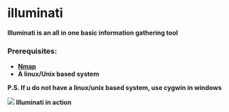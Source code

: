 # illuminati
<b>Illuminati is an all in one basic information gathering tool
<br>
  <h3>Prerequisites:<br></h3>
  <ul type='1'>
    <li><a href="https://nmap.org/download.html">Nmap</a></li>
    <li>A linux/Unix based system</li>
    </ul>

P.S. If u do not have a linux/unix based system, use cygwin in windows

<img src ="https://illuminatiguy.com/illuminati.png"/>
              Illuminati in action
